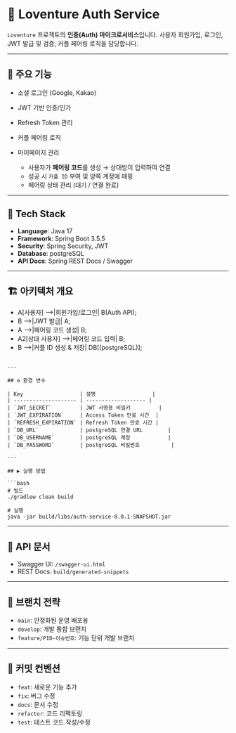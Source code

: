 # 💌 Loventure Auth Service

`Loventure` 프로젝트의 **인증(Auth) 마이크로서비스**입니다.
사용자 회원가입, 로그인, JWT 발급 및 검증, 커플 페어링 로직을 담당합니다.

---

## 📌 주요 기능

* 소셜 로그인 (Google, Kakao)
* JWT 기반 인증/인가
* Refresh Token 관리 
* 커플 페어링 로직
* 마이페이지 관리

  * 사용자가 **페어링 코드**를 생성 → 상대방이 입력하여 연결
  * 성공 시 `커플 ID` 부여 및 양쪽 계정에 매핑
  * 페어링 상태 관리 (대기 / 연결 완료)

---

## 🔧 Tech Stack

* **Language**: Java 17
* **Framework**: Spring Boot 3.5.5
* **Security**: Spring Security, JWT
* **Database**: postgreSQL
* **API Docs**: Spring REST Docs / Swagger

---

## 🏗️ 아키텍처 개요

   * A[사용자] -->|회원가입/로그인| B(Auth API);
   * B -->|JWT 발급| A;
   * A -->|페어링 코드 생성| B;
   * A2[상대 사용자] -->|페어링 코드 입력| B;
   * B -->|커플 ID 생성 & 저장| DB[(postgreSQL)];
```

---

## ⚙️ 환경 변수

| Key                  | 설명                  |
| -------------------- | ------------------- |
| `JWT_SECRET`         | JWT 서명용 비밀키         |
| `JWT_EXPIRATION`     | Access Token 만료 시간  |
| `REFRESH_EXPIRATION` | Refresh Token 만료 시간 |
| `DB_URL`             | postgreSQL 연결 URL        |
| `DB_USERNAME`        | postgreSQL 계정            |
| `DB_PASSWORD`        | postgreSQL 비밀번호          |

---

## ▶️ 실행 방법

```bash
# 빌드
./gradlew clean build

# 실행
java -jar build/libs/auth-service-0.0.1-SNAPSHOT.jar
```

---

## 📑 API 문서

* Swagger UI: `/swagger-ui.html`
* REST Docs: `build/generated-snippets`

---

## 🌿 브랜치 전략

* `main`: 안정화된 운영 배포용
* `develop`: 개발 통합 브랜치
* `feature/PID-이슈번호`: 기능 단위 개발 브랜치

---

## 📝 커밋 컨벤션

* `feat`: 새로운 기능 추가
* `fix`: 버그 수정
* `docs`: 문서 수정
* `refactor`: 코드 리팩토링
* `test`: 테스트 코드 작성/수정
